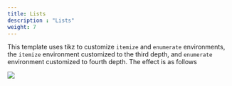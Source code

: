 ```yaml
---
title: Lists
description : "Lists"
weight: 7
---
```


This template uses tikz to customize `itemize` and `enumerate` environments, the `itemize` environment customized to the third depth, and `enumerate` environment customized to fourth depth. The effect is as follows

![](/image/item.png)
